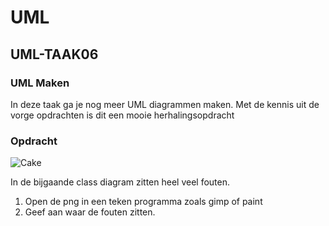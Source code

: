 # UML

## UML-TAAK06

### UML Maken

In deze taak ga je nog meer UML diagrammen maken. Met de kennis uit de vorge opdrachten is dit een mooie herhalingsopdracht

### Opdracht

![Cake](images/cake.png)

In de bijgaande class diagram zitten heel veel fouten.

1. Open de png in een teken programma zoals gimp of paint
2. Geef aan waar de fouten zitten.
